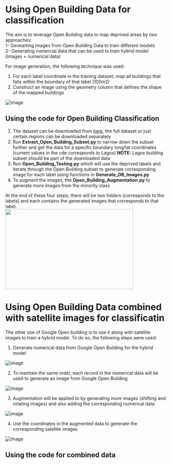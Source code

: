 
# Using Open Building Data for classification

The aim is to leverage Open Building data to map deprived areas by two approaches:  
1- Genearting images from Open Building Data to train different models  
2- Generating numercial data that can be used to train hybrid model (images + numerical data)    

For image generation, the following technique was used:  

1. For each label coordinate in the training dataset, map all buildings that falls within the boundary of that label (100m2) 
2. Construct an image using the geometry column that defines the shape of the mapped buildings  

![image](https://user-images.githubusercontent.com/34656794/164742475-84b99530-a9dc-4f6b-8952-8cec027dc253.png)

## Using the code for Open Building Classification

1. The dataset can be downloaded from [here](https://sites.research.google/open-buildings/), the full dataset or just certain regions can be downloaded separately
2. Run **Extract_Open_Building_Subset.py** to narrow down the subset further and get the data for a specific boundary long/lat coordinates (current values in the cde corresponds to Lagos) **NOTE:** Lagos building subset should be part of the downloaded data
3. Run **Open_Building_Testing.py** which will use the deprived labels and iterate through the Open Building subset to generate corresponding image for each label using functions in **Generate_OB_Images.py**   
4. To augment the images, the **Open_Building_Augmentation.py** to generate more images from the minority class 

At the end of these four steps, there will be two folders (corresponds to the labels) and each contains the generated images that corresponds to that label.  
<img src="https://user-images.githubusercontent.com/34656794/164747500-80940dd4-7c50-4e7f-9693-dab271c2da82.png" width="400" height="250"/>   
  


# Using Open Building Data combined with satellite images for classificatin 
The other use of Google Open building is to use it along with satellite images to train a hybrid model. To do so, the following steps were used:
1. Generate numerical data from Google Open Building for the hybrid model

![image](https://user-images.githubusercontent.com/34656794/164884508-6af76e40-4292-4638-81f7-7920adde7218.png)


2. To maintain the same order, each record in the numerical data will be used to generate an image from Google Open Building

![image](https://user-images.githubusercontent.com/34656794/164884520-4e5bdfa8-b7a4-462f-abc9-fe9adcb4ce71.png)


3. Augmentation will be applied to by generating more images (shifting and rotating images) and also adding the corresponding numerical data

![image](https://user-images.githubusercontent.com/34656794/164884536-0e022be1-658e-4bab-b18f-25017930f9cf.png)

4. Use the coordinates in the augmented data to generate the corresponding satellite images

![image](https://user-images.githubusercontent.com/34656794/164884570-32e0cd91-64a5-4e14-ada7-b12fadefed99.png)

## Using the code for combined data


